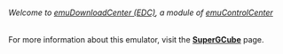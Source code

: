###### Welcome to [emuDownloadCenter (EDC)](https://github.com/PhoenixInteractiveNL/emuDownloadCenter/wiki/), a module of [emuControlCenter](https://github.com/PhoenixInteractiveNL/emuControlCenter/wiki/)

For more information about this emulator, visit the [**SuperGCube**](https://github.com/PhoenixInteractiveNL/emuDownloadCenter/wiki/Emulator-supergcube#menu) page.
